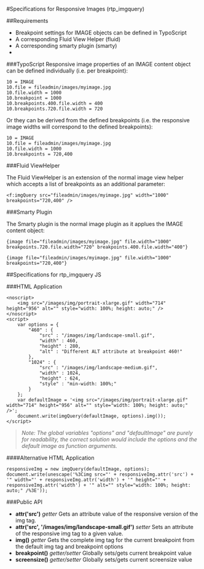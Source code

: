 #Specifications for Responsive Images (rtp_imgquery)

##Requirements

* Breakpoint settings for IMAGE objects can be defined in TypoScript
* A corresponding Fluid View Helper (fluid)
* A corresponding smarty plugin (smarty)
* 

###TypoScript
Responsive image properties of an IMAGE content object can be defined individually (i.e. per breakpoint):

    10 = IMAGE
    10.file = fileadmin/images/myimage.jpg
    10.file.width = 1000
    10.breakpoint = 1000
    10.breakpoints.400.file.width = 400
    10.breakpoints.720.file.width = 720

Or they can be derived from the defined breakpoints (i.e. the responsive image widths will correspond to the defined breakpoints):

    10 = IMAGE
    10.file = fileadmin/images/myimage.jpg
    10.file.width = 1000
    10.breakpoints = 720,400

###Fluid ViewHelper

The Fluid ViewHelper is an extension of the normal image view helper which accepts a list of breakpoints as an additional parameter:

	<f:imgQuery src="fileadmin/images/myimage.jpg" width="1000" breakpoints="720,400" />

###Smarty Plugin

The Smarty plugin is the normal image plugin as it applues the IMAGE content object: 

	{image file="fileadmin/images/myimage.jpg" file.width="1000" breakpoints.720.file.width="720" breakpoints.400.file.width="400"}

	{image file="fileadmin/images/myimage.jpg" file.width="1000" breakpoints="720,400"}


##Specifications for rtp_imgquery JS

###HTML Application

    <noscript>
    	<img src="/images/img/portrait-xlarge.gif" width="714" height="956" alt="" style="width: 100%; height: auto;" />
    </noscript>
    <script>
        var options = {
            "460" : {
                "src" : "/images/img/landscape-small.gif",
                "width" : 460,
                "height" : 280,
                "alt" : "Different ALT attribute at breakpoint 460!"
            },
            "1024" : {
                "src" : "/images/img/landscape-medium.gif",
                "width" : 1024,
                "height" : 624,
                "style" : "min-width: 100%;"
            }
        };
        var defaultImage = '<img src="/images/img/portrait-xlarge.gif" width="714" height="956" alt="" style="width: 100%; height: auto;" />';
    	document.write(imgQuery(defaultImage, options).img());
    </script>

> *Note: The global variables "options" and "defaultImage" are purely for readability, the correct solution would include the options and the default image as function arguments.*

####Alternative HTML Application

    responsiveImg = new imgQuery(defaultImage, options);
    document.write(unescape('%3Cimg src="' + responsiveImg.attr('src') + '" width="' + responsiveImg.attr('width') + '" height="' + responsiveImg.attr('width') + '" alt="" style="width: 100%; height: auto;" /%3E'));

###Public API

* **attr('src')**  *getter* Gets an attribute value of the responsive version of the img tag.
* **attr('src', '/images/img/landscape-small.gif')** *setter* Sets an attribute of the responsive img tag to a given value.
* **img()** *getter* Gets the complete img tag for the current breakpoint from the default img tag and breakpoint options
* **breakpoint()** *getter/setter* Globally sets/gets current breakpoint value
* **screensize()** *getter/setter* Globally sets/gets current screensize value
